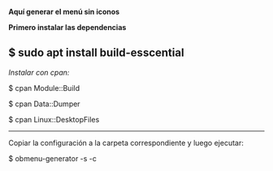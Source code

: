 **Aquí generar el menú sin iconos**

**Primero instalar las dependencias**

$ sudo apt install build-esscential
-------------------------------------
*Instalar con cpan:*

$ cpan Module::Build

$ cpan Data::Dumper

$ cpan Linux::DesktopFiles

-------------------------------------
Copiar la configuración a la carpeta correspondiente y luego ejecutar:

$ obmenu-generator -s -c
